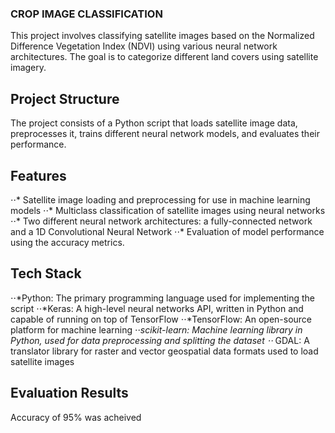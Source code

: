 ### CROP IMAGE CLASSIFICATION 

This project involves classifying satellite images based on the Normalized Difference Vegetation Index (NDVI) using various neural network architectures. 
The goal is to categorize different land covers using satellite imagery.

## Project Structure
The project consists of a Python script that loads satellite image data, preprocesses it, trains different neural network models, and evaluates their performance.

## Features
⋅⋅* Satellite image loading and preprocessing for use in machine learning models
⋅⋅* Multiclass classification of satellite images using neural networks
⋅⋅* Two different neural network architectures: a fully-connected network and a 1D Convolutional Neural Network
⋅⋅* Evaluation of model performance using the accuracy metrics.

## Tech Stack
⋅⋅*Python: The primary programming language used for implementing the script
⋅⋅*Keras: A high-level neural networks API, written in Python and capable of running on top of TensorFlow
⋅⋅*TensorFlow: An open-source platform for machine learning
⋅⋅*scikit-learn: Machine learning library in Python, used for data preprocessing and splitting the dataset
⋅⋅* GDAL: A translator library for raster and vector geospatial data formats used to load satellite images

## Evaluation Results
Accuracy of 95% was acheived
